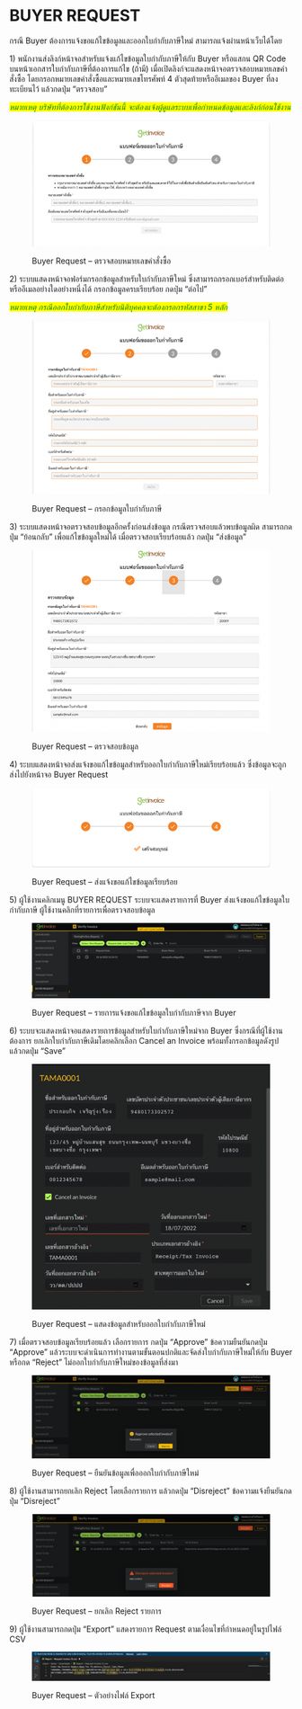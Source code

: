 # BUYER REQUEST

กรณี Buyer ต้องการแจ้งขอแก้ไขข้อมูลและออกใบกำกับภาษีใหม่ สามารถแจ้งผ่านหน้าเว็บได้โดย

1\)       พนักงานส่งลิงก์หน้าจอสำหรับแจ้งแก้ไขข้อมูลใบกำกับภาษีให้กับ Buyer หรือแสกน QR Code บนหน้าเอกสารใบกำกับภาษีที่ต้องการแก้ไข (ถ้ามี) เมื่อเปิดลิงก์จะแสดงหน้าจอตรวจสอบหมายเลขคำสั่งซื้อ โดยกรอกหมายเลขคำสั่งซื้อและหมายเลขโทรศัพท์ 4 ตัวสุดท้ายหรืออีเมลของ Buyer ที่ลงทะเบียนไว้ แล้วกดปุ่ม “ตรวจสอบ”

_<mark style="color:green;">หมายเหตุ บริษัทที่ต้องการใช้งานฟังก์ชันนี้ จะต้องแจ้งผู้ดูแลระบบเพื่อกำหนดข้อมูลและลิงก์ก่อนใช้งาน</mark>_

<figure><img src="../.gitbook/assets/image (322).png" alt=""><figcaption><p>Buyer Request – ตรวจสอบหมายเลขคำสั่งซื้อ</p></figcaption></figure>

2\)       ระบบแสดงหน้าจอฟอร์มกรอกข้อมูลสำหรับใบกำกับภาษีใหม่ ซึ่งสามารถกรอกเบอร์สำหรับติดต่อหรืออีเมลอย่างใดอย่างหนึ่งได้ กรอกข้อมูลครบเรียบร้อย กดปุ่ม “ต่อไป”

_<mark style="color:green;">หมายเหตุ กรณีออกใบกำกับภาษีสำหรับนิติบุคคลจะต้องกรอกรหัสสาขา 5 หลัก</mark>_

<figure><img src="../.gitbook/assets/image (319).png" alt=""><figcaption><p>Buyer Request – กรอกข้อมูลใบกำกับภาษี</p></figcaption></figure>

3\) ระบบแสดงหน้าจอตรวจสอบข้อมูลอีกครั้งก่อนส่งข้อมูล กรณีตรวจสอบแล้วพบข้อมูลผิด สามารถกดปุ่ม “ย้อนกลับ” เพื่อแก้ไขข้อมูลใหม่ได้ เมื่อตรวจสอบเรียบร้อยแล้ว กดปุ่ม “ส่งข้อมูล”

<figure><img src="../.gitbook/assets/image (374).png" alt=""><figcaption><p>Buyer Request – ตรวจสอบข้อมูล</p></figcaption></figure>

4\) ระบบแสดงหน้าจอส่งแจ้งขอแก้ไขข้อมูลสำหรับออกใบกำกับภาษีใหม่เรียบร้อยแล้ว ซึ่งข้อมูลจะถูกส่งไปยังหน้าจอ Buyer Request

<figure><img src="../.gitbook/assets/image (361).png" alt=""><figcaption><p>Buyer Request – ส่งแจ้งขอแก้ไขข้อมูลเรียบร้อย</p></figcaption></figure>

5\)       ผู้ใช้งานคลิกเมนู BUYER REQUEST ระบบจะแสดงรายการที่ Buyer ส่งแจ้งขอแก้ไขข้อมูลใบกำกับภาษี ผู้ใช้งานคลิกที่รายการเพื่อตรวจสอบข้อมูล

<figure><img src="../.gitbook/assets/image (358).png" alt=""><figcaption><p>Buyer Request – รายการแจ้งขอแก้ไขข้อมูลใบกำกับภาษีจาก Buyer</p></figcaption></figure>

6\) ระบบจะแสดงหน้าจอแสดงรายการข้อมูลสำหรับใบกำกับภาษีใหม่จาก Buyer ซึ่งกรณีที่ผู้ใช้งานต้องการ ยกเลิกใบกำกับภาษีเดิมโดยคลิกเลือก Cancel an Invoice พร้อมทั้งกรอกข้อมูลดังรูป แล้วกดปุ่ม “Save”

<figure><img src="../.gitbook/assets/image (396).png" alt=""><figcaption><p>Buyer Request – แสดงข้อมูลสำหรับออกใบกำกับภาษีใหม่</p></figcaption></figure>

7\) เมื่อตรวจสอบข้อมูลเรียบร้อยแล้ว เลือกรายการ กดปุ่ม “Approve” ข้อความยืนยันกดปุ่ม “Approve” แล้วระบบจะดำเนินการทำงานตามขั้นตอนปกติและจัดส่งใบกำกับภาษีใหม่ให้กับ Buyer หรือกด “Reject” ไม่ออกใบกำกับภาษีใหม่ของข้อมูลที่ส่งมา

<figure><img src="../.gitbook/assets/image (350).png" alt=""><figcaption><p>Buyer Request – ยืนยันข้อมูลเพื่อออกใบกำกับภาษีใหม่</p></figcaption></figure>

8\)  ผู้ใช้งานสามารถยกเลิก Reject โดยเลือกรายการ แล้วกดปุ่ม “Disreject” ข้อความแจ้งยืนยันกดปุ่ม “Disreject”

<figure><img src="../.gitbook/assets/image (307).png" alt=""><figcaption><p>Buyer Request – ยกเลิก Reject รายการ</p></figcaption></figure>

9\)  ผู้ใช้งานสามารถกดปุ่ม “Export” แสดงรายการ Request ตามเงื่อนไขที่กำหนดอยู่ในรูปไฟล์ CSV

<figure><img src="../.gitbook/assets/image (377).png" alt=""><figcaption><p>Buyer Request – ตัวอย่างไฟล์ Export</p></figcaption></figure>
